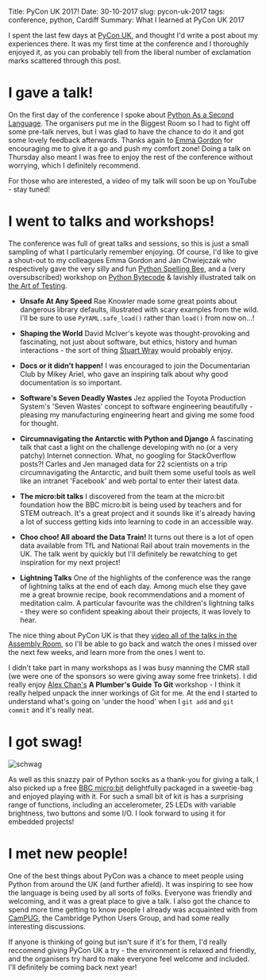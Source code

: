 Title: PyCon UK 2017!
Date: 30-10-2017
slug: pycon-uk-2017
tags: conference, python, Cardiff
Summary: What I learned at PyCon UK 2017

I spent the last few days at [PyCon UK](http://2017.pyconuk.org/), and thought I'd write a post about my experiences there. It was my first time at the conference and I thoroughly enjoyed it, as you can probably tell from the liberal number of exclamation marks scattered through this post.

# I gave a talk!

On the first day of the conference I spoke about [Python As a Second Language](https://2017.pyconuk.org/sessions/talks/python-as-a-second-language). The organisers put me in the Biggest Room so I had to fight off some pre-talk nerves,
but I was glad to have the chance to do it and got some lovely feedback afterwards. Thanks again to [Emma Gordon](https://github.com/emmagordon/) for encouraging me to give it a go and push my comfort zone! Doing a talk on Thursday also meant I was free to enjoy the rest of the conference without worrying, which I definitely recommend.

For those who are interested, a video of my talk will soon be up on YouTube - stay tuned!

# I went to talks and workshops!

The conference was full of great talks and sessions, so this is just a small sampling of what I particularly remember enjoying. Of course, I'd like to give a shout-out to my colleagues Emma Gordon and Jan Chwiejczak who respectively gave the very silly and fun [Python Spelling Bee](https://github.com/emmagordon/python-bee]), and a (very oversubscribed) workshop on [Python Bytecode](http://2017.pyconuk.org/sessions/workshops/toying-with-python-bytecode-hands-on-session/) & lavishly illustrated talk on [the Art of Testing](http://2017.pyconuk.org/sessions/talks/the-art-of-testing-in-python/).

* **Unsafe At Any Speed** Rae Knowler made some great points about dangerous library defaults, illustrated with scary examples from the wild. I'll be sure to use ```PyYAML.safe_load()``` rather than ```load()``` from now on...!

* **Shaping the World** David McIver's keyote was thought-provoking and fascinating, not just about software, but ethics, history and human interactions - the sort of thing [Stuart Wray](https://onfoodandcoding.blogspot.co.uk) would probably enjoy.

* **Docs or it didn't happen!** I was encouraged to join the Documentarian Club by Mikey Ariel, who gave an inspiring talk about why good documentation is so important.

* **Software's Seven Deadly Wastes** Jez applied the Toyota Production System's 'Seven Wastes' concept to software engineering beautifully - pleasing my manufacturing engineering heart and giving me some food for thought.

* **Circumnavigating the Antarctic with Python and Django** A fascinating talk that cast a light on the challenge developing with no (or a very patchy) Internet connection. What, no googling for StackOverflow posts?! Carles and Jen managed data for 22 scientists on a trip circumnavigating the Antarctic, and built them some useful tools as well like an intranet 'Facebook' and web portal to enter their latest data.

* **The micro:bit talks** I discovered from the team at the micro:bit foundation how the BBC micro:bit is being used by teachers and for STEM outreach. It's a great project and it sounds like it's already having a lot of success getting kids into learning to code in an accessible way.

* **Choo choo! All aboard the Data Train!** It turns out there is a lot of open data available from TfL and National Rail about train movements in the UK. The talk went by quickly but I'll definitely be rewatching to get inspiration for my next project!

* **Lightning Talks** One of the highlights of the conference was the range of lightning talks at the end of each day. Among much else they gave me a great brownie recipe, book recommendations and a moment of meditation calm. A particular favourite was the children's lightning talks - they were so confident speaking about their projects, it was lovely to hear.

The nice thing about PyCon UK is that they [video all of the talks in the Assembly Room](https://www.youtube.com/channel/UChA9XP_feY1-1oSy2L7acog), so I'll be able to go back and watch the ones I missed over the next few weeks, and learn more from the ones I went to.

I didn't take part in many workshops as I was busy manning the CMR stall (we were one of the sponsors so were giving away some free trinkets). I did really enjoy [Alex Chan's](https://alexwlchan.net/2017/10/pyconuk-2017-resources/) **A Plumber's Guide To Git** workshop - I think it really helped unpack the inner workings of Git for me. At the end I started to understand what's going on 'under the hood' when I ```git add``` and ```git commit``` and it's really neat.

# I got swag!

![schwag]({filename}/images/socks-swag.jpg)

As well as this snazzy pair of Python socks as a thank-you for giving a talk, I also picked up a free [BBC micro:bit](http://microbit.org) delightfully packaged in a sweetie-bag and enjoyed playing with it. For such a small bit of kit is has a surprising range of functions, including an accelerometer, 25 LEDs with variable brightness, two buttons and some I/O. I look forward to using it for embedded projects!

# I met new people!

One of the best things about PyCon was a chance to meet people using Python from around the UK (and further afield). It was inspiring to see how the language is being used by all sorts of folks. Everyone was friendly and welcoming, and it was a great place to give a talk. I also got the chance to spend more time getting to know people I already was acquainted with from [CamPUG](https://www.meetup.com/CamPUG), the Cambridge Python Users Group, and had some really interesting discussions. 

If anyone is thinking of going but isn't sure if it's for them, I'd really reccomend giving PyCon UK a try - the environment is relaxed and friendly, and the organisers try hard to make everyone feel welcome and included. I'll definitely be coming back next year!



